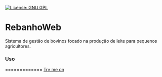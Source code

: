 [![License: GNU GPL](http://www.gnu.org/graphics/gplv3-127x51.png)](http://www.gnu.org/licenses/gpl-3.0.en.html)
# RebanhoWeb
  Sistema de gestão de bovinos focado na produção de leite para pequenos agricultores.

### Uso
=============
[Try me on](http://www.rebanhoweb.16mb.com/)
